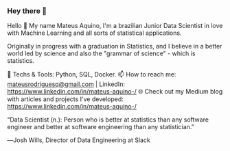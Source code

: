 ### Hey there 👋

Hello 👋
My name Mateus Aquino, I'm a brazilian Junior Data Scientist in love with Machine Learning and all sorts of statistical applications.

Originally in progress with a graduation in Statistics, and I believe in a better world led by science and also the "grammar of science" - which is statistics.

👯 Techs & Tools: Python, SQL, Docker.
📫 How to reach me: mateusrodriguesq@gmail.com | LinkedIn: https://www.linkedin.com/in/mateus-aquino-/
🌐 Check out my Medium blog with articles and projects I've developed: https://www.linkedin.com/in/mateus-aquino-/


“Data Scientist (n.): Person who is better at statistics than any software engineer and better at software engineering than any statistician.”

―Josh Wills, Director of Data Engineering at Slack
